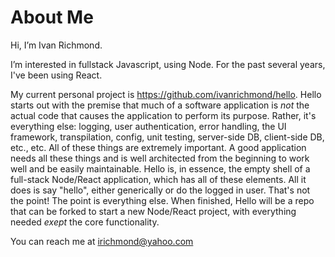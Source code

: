 # About Me #

Hi, I’m Ivan Richmond.

I’m interested in fullstack Javascript, using Node.  For the past several years, I've been using React.

My current personal project is https://github.com/ivanrichmond/hello.  Hello starts out with the premise that much of a software application is _not_ the actual code that causes the application to perform its purpose.  Rather, it's everything else: logging, user authentication, error handling, the UI framework, transpilation, config, unit testing, server-side DB, client-side DB, etc., etc.  All of these things are extremely important.  A good application needs all these things and is well architected from the beginning to work well and be easily maintainable.  Hello is, in essence, the empty shell of a full-stack Node/React application, which has all of these elements.  All it does is say "hello", either generically or do the logged in user.  That's not the point!  The point is everything else.  When finished, Hello will be a repo that can be forked to start a new Node/React project, with everything needed _exept_ the core functionality.

You can reach me at irichmond@yahoo.com


